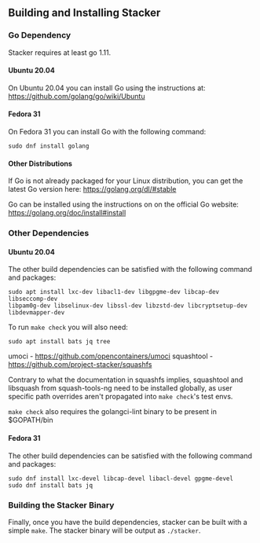 ## Building and Installing Stacker

### Go Dependency

Stacker requires at least go 1.11.

#### Ubuntu 20.04

On Ubuntu 20.04 you can install Go using the instructions at:
https://github.com/golang/go/wiki/Ubuntu

#### Fedora 31

On Fedora 31 you can install Go with the following command:

    sudo dnf install golang

#### Other Distributions

If Go is not already packaged for your Linux distribution, you can get the
latest Go version here:
https://golang.org/dl/#stable

Go can be installed using the instructions on on the official Go website:
https://golang.org/doc/install#install

### Other Dependencies

#### Ubuntu 20.04

The other build dependencies can be satisfied with the following command and
packages:

    sudo apt install lxc-dev libacl1-dev libgpgme-dev libcap-dev libseccomp-dev
    libpam0g-dev libselinux-dev libssl-dev libzstd-dev libcryptsetup-dev libdevmapper-dev

To run `make check` you will also need:

    sudo apt install bats jq tree

umoci - https://github.com/opencontainers/umoci
squashtool - https://github.com/project-stacker/squashfs

Contrary to what the documentation in squashfs implies, squashtool and
libsquash from squash-tools-ng need to be installed globally, as user specific
path overrides aren't propagated into `make check`'s test envs.

`make check` also requires the golangci-lint binary to be present in $GOPATH/bin

#### Fedora 31

The other build dependencies can be satisfied with the following command and
packages:

    sudo dnf install lxc-devel libcap-devel libacl-devel gpgme-devel
    sudo dnf install bats jq

### Building the Stacker Binary

Finally, once you have the build dependencies, stacker can be built with a
simple `make`. The stacker binary will be output as `./stacker`.
